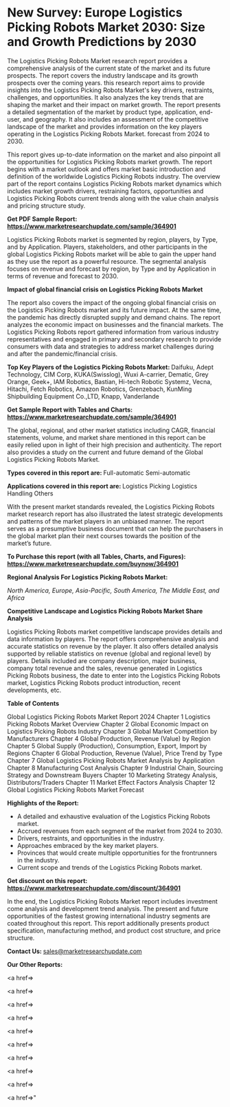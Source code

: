# New Survey: Europe Logistics Picking Robots Market 2030: Size and Growth Predictions by 2030

The Logistics Picking Robots Market research report provides a comprehensive analysis of the current state of the market and its future prospects. The report covers the industry landscape and its growth prospects over the coming years. this research report aims to provide insights into the Logistics Picking Robots Market's key drivers, restraints, challenges, and opportunities. It also analyzes the key trends that are shaping the market and their impact on market growth. The report presents a detailed segmentation of the market by product type, application, end-user, and geography. It also includes an assessment of the competitive landscape of the market and provides information on the key players operating in the Logistics Picking Robots Market. forecast from 2024 to 2030.

This report gives up-to-date information on the market and also pinpoint all the opportunities for Logistics Picking Robots market growth. The report begins with a market outlook and offers market basic introduction and definition of the worldwide Logistics Picking Robots industry. The overview part of the report contains Logistics Picking Robots market dynamics which includes market growth drivers, restraining factors, opportunities and Logistics Picking Robots current trends along with the value chain analysis and pricing structure study.

<strong><b>Get PDF Sample Report: <a href=https://www.marketresearchupdate.com/sample/364901>https://www.marketresearchupdate.com/sample/364901</a></b></strong>

Logistics Picking Robots market is segmented by region, players, by Type, and by Application. Players, stakeholders, and other participants in the global Logistics Picking Robots market will be able to gain the upper hand as they use the report as a powerful resource. The segmental analysis focuses on revenue and forecast by region, by Type and by Application in terms of revenue and forecast to 2030.

<strong><b>Impact of global financial crisis on Logistics Picking Robots Market</b></strong>

The report also covers the impact of the ongoing global financial crisis on the Logistics Picking Robots market and its future impact. At the same time, the pandemic has directly disrupted supply and demand chains. The report analyzes the economic impact on businesses and the financial markets. The Logistics Picking Robots report gathered information from various industry representatives and engaged in primary and secondary research to provide consumers with data and strategies to address market challenges during and after the pandemic/financial crisis.

<strong><b>Top Key Players of the Logistics Picking Robots Market:
</b></strong>Daifuku, Adept Technology, CIM Corp, KUKA(Swisslog), Wuxi A-carrier, Dematic, Grey Orange, Geek+, IAM Robotics, Bastian, Hi-tech Robotic Systemz, Vecna, Hitachi, Fetch Robotics, Amazon Robotics, Grenzebach, KunMing Shipbuilding Equipment Co.,LTD, Knapp, Vanderlande<strong><b>
</b></strong>

<strong><b>Get Sample Report with Tables and Charts: <a href=https://www.marketresearchupdate.com/sample/364901>https://www.marketresearchupdate.com/sample/364901</a></b></strong>

The global, regional, and other market statistics including CAGR, financial statements, volume, and market share mentioned in this report can be easily relied upon in light of their high precision and authenticity. The report also provides a study on the current and future demand of the Global Logistics Picking Robots Market.

<strong><b>Types covered in this report are:
</b></strong>Full-automatic
Semi-automatic<strong><b>
</b></strong>

<strong><b>Applications covered in this report are:
</b></strong>Logistics Picking
Logistics Handling
Others<strong><b>
</b></strong>

With the present market standards revealed, the Logistics Picking Robots market research report has also illustrated the latest strategic developments and patterns of the market players in an unbiased manner. The report serves as a presumptive business document that can help the purchasers in the global market plan their next courses towards the position of the market’s future.

<strong><b>To Purchase this report (with all Tables, Charts, and Figures): <a href=https://www.marketresearchupdate.com/buynow/364901>https://www.marketresearchupdate.com/buynow/364901</a></b></strong>

<strong><b>Regional Analysis For Logistics Picking Robots Market:</b></strong>

<em><i>North America, Europe, Asia-Pacific, South America, The Middle East, and Africa</i></em>

<strong><b>Competitive Landscape and Logistics Picking Robots Market Share Analysis</b></strong>

Logistics Picking Robots market competitive landscape provides details and data information by players. The report offers comprehensive analysis and accurate statistics on revenue by the player. It also offers detailed analysis supported by reliable statistics on revenue (global and regional level) by players. Details included are company description, major business, company total revenue and the sales, revenue generated in Logistics Picking Robots business, the date to enter into the Logistics Picking Robots market, Logistics Picking Robots product introduction, recent developments, etc.

<strong><b>Table of Contents</b></strong>

Global Logistics Picking Robots Market Report 2024
Chapter 1 Logistics Picking Robots Market Overview
Chapter 2 Global Economic Impact on Logistics Picking Robots Industry
Chapter 3 Global Market Competition by Manufacturers
Chapter 4 Global Production, Revenue (Value) by Region
Chapter 5 Global Supply (Production), Consumption, Export, Import by Regions
Chapter 6 Global Production, Revenue (Value), Price Trend by Type
Chapter 7 Global Logistics Picking Robots Market Analysis by Application
Chapter 8 Manufacturing Cost Analysis
Chapter 9 Industrial Chain, Sourcing Strategy and Downstream Buyers
Chapter 10 Marketing Strategy Analysis, Distributors/Traders
Chapter 11 Market Effect Factors Analysis
Chapter 12 Global Logistics Picking Robots Market Forecast

<strong><b>Highlights of the Report:</b></strong>

- A detailed and exhaustive evaluation of the Logistics Picking Robots market.
- Accrued revenues from each segment of the market from 2024 to 2030.
- Drivers, restraints, and opportunities in the industry.
- Approaches embraced by the key market players.
- Provinces that would create multiple opportunities for the frontrunners in the industry.
- Current scope and trends of the Logistics Picking Robots market.

<strong><b>Get discount on this report: <a href=https://www.marketresearchupdate.com/discount/364901>https://www.marketresearchupdate.com/discount/364901</a></b></strong>

In the end, the Logistics Picking Robots Market report includes investment come analysis and development trend analysis. The present and future opportunities of the fastest growing international industry segments are coated throughout this report. This report additionally presents product specification, manufacturing method, and product cost structure, and price structure.

<strong><b>Contact Us:
</b></strong>sales@marketresearchupdate.com

<strong>Our Other Reports:</strong>

<a href=></a>

<a href=></a>

<a href=></a>

<a href=></a>

<a href=></a>

<a href=></a>

<a href=></a>

<a href=></a>

<a href=></a>

<a href=></a>"
